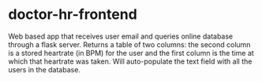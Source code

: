 # doctor-hr-frontend
Web based app that receives user email and queries online database through a flask server. Returns a table of two columns: the second column is a stored heartrate (in BPM) for the user and the first column is the time at which that heartrate was taken. Will auto-populate the text field with all the users in the database. 
